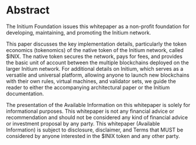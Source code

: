 # Abstract

The Initium Foundation issues this whitepaper as a non-profit foundation for developing, maintaining, and promoting the Initium network.

This paper discusses the key implementation details, particularly the token economics (tokenomics) of the native token of the Initium network, called $INIX. The native token secures the network, pays for fees, and provides the basic unit of account between the multiple blockchains deployed on the larger Initium network. For additional details on Initium, which serves as a versatile and universal platform, allowing anyone to launch new blockchains with their own rules, virtual machines, and validator sets, we guide the reader to either the accompanying architectural paper or the Initium documentation.

The presentation of the Available Information on this whitepaper is solely for informational purposes. This whitepaper is not any financial advice or recommendation and should not be considered any kind of financial advice or investment proposal by any party. This whitepaper (Available Information) is subject to disclosure, disclaimer, and Terms that MUST be considered by anyone interested in the $INIX token and any other party.
